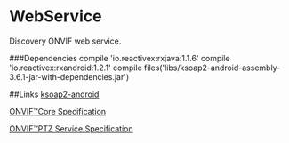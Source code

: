 # WebService
Discovery ONVIF web service.

###Dependencies
        compile 'io.reactivex:rxjava:1.1.6'
        compile 'io.reactivex:rxandroid:1.2.1'
        compile files('libs/ksoap2-android-assembly-3.6.1-jar-with-dependencies.jar')
        
##Links
[ksoap2-android](http://simpligility.github.io/ksoap2-android/getting-started) 

[ONVIF™Core Specification](https://www.google.com.hk/url?sa=t&rct=j&q=&esrc=s&source=web&cd=1&cad=rja&uact=8&ved=0ahUKEwjF0cy128DNAhWLHpQKHbbnAukQFggaMAA&url=http%3A%2F%2Fwww.hikvisioneurope.com%2Fportal%2Findex.php%3Fdir%3DIntegration%2520and%2520Development%2520Materials%2F03--Protocol%2F00--ONVIF%2520v2.4%2F%26file%3DONVIF-Core-Specification-v240.pdf&usg=AFQjCNFX9cEsvEsdPR6yXEXfxqMz0Y2Fkg)

[ONVIF™PTZ Service Specification](https://www.google.com.hk/url?sa=t&rct=j&q=&esrc=s&source=web&cd=1&cad=rja&uact=8&ved=0ahUKEwjC34316sfNAhUaR48KHdN8D10QFggdMAA&url=http%3A%2F%2Fwww.onvif.org%2Fspecs%2Fsrv%2Fptz%2FONVIF-PTZ-Service-Spec-v221.pdf&usg=AFQjCNFKmG09JToA-MenzdGbRHp_4hHxSQ)
